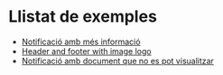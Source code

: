 # Llistat de exemples

* [Notificació amb més informació](./notification-1.html)
* [Header and footer with image logo](./logo-image.html)
* [Notificació amb document que no es pot visualitzar](./no-download.html)